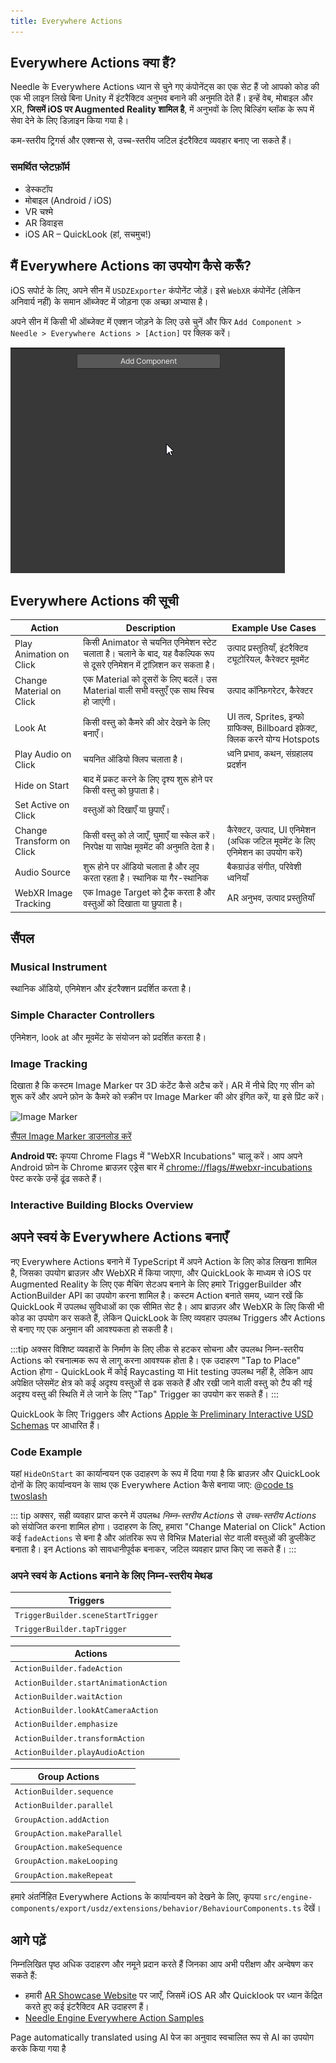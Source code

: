 ```yaml
---
title: Everywhere Actions
---
```


## Everywhere Actions क्या हैं?

Needle के Everywhere Actions ध्यान से चुने गए कंपोनेंट्स का एक सेट हैं जो आपको कोड की एक भी लाइन लिखे बिना Unity में इंटरैक्टिव अनुभव बनाने की अनुमति देते हैं।
इन्हें वेब, मोबाइल और XR, **जिसमें iOS पर Augmented Reality शामिल है**, में अनुभवों के लिए बिल्डिंग ब्लॉक के रूप में सेवा देने के लिए डिज़ाइन किया गया है।

कम-स्तरीय ट्रिगर्स और एक्शन्स से, उच्च-स्तरीय जटिल इंटरैक्टिव व्यवहार बनाए जा सकते हैं।

### समर्थित प्लेटफ़ॉर्म
- डेस्कटॉप
- मोबाइल (Android / iOS)
- VR चश्मे
- AR डिवाइस
- iOS AR – QuickLook (हां, सचमुच!)

## मैं Everywhere Actions का उपयोग कैसे करूँ?

iOS सपोर्ट के लिए, अपने सीन में `USDZExporter` कंपोनेंट जोड़ें। इसे `WebXR` कंपोनेंट (लेकिन अनिवार्य नहीं) के समान ऑब्जेक्ट में जोड़ना एक अच्छा अभ्यास है।

अपने सीन में किसी भी ऑब्जेक्ट में एक्शन जोड़ने के लिए
उसे चुनें और फिर `Add Component > Needle > Everywhere Actions > [Action]` पर क्लिक करें।

![](/imgs/everywhere-actions-component-menu.gif)

## Everywhere Actions की सूची

| Action | Description | Example Use Cases |
| --- | --- | --- |
| Play Animation on Click | किसी Animator से चयनित एनिमेशन स्टेट चलाता है। चलाने के बाद, यह वैकल्पिक रूप से दूसरे एनिमेशन में ट्रांज़िशन कर सकता है। | उत्पाद प्रस्तुतियाँ, इंटरैक्टिव ट्यूटोरियल, कैरेक्टर मूवमेंट |
| Change Material on Click | एक Material को दूसरों के लिए बदलें। उस Material वाली सभी वस्तुएँ एक साथ स्विच हो जाएंगी। | उत्पाद कॉन्फ़िगरेटर, कैरेक्टर |
| Look At | किसी वस्तु को कैमरे की ओर देखने के लिए बनाएँ। | UI तत्व, Sprites, इन्फो ग्राफिक्स, Billboard इफ़ेक्ट, क्लिक करने योग्य Hotspots |
| Play Audio on Click | चयनित ऑडियो क्लिप चलाता है। | ध्वनि प्रभाव, कथन, संग्रहालय प्रदर्शन |
| Hide on Start | बाद में प्रकट करने के लिए दृश्य शुरू होने पर किसी वस्तु को छुपाता है। |
| Set Active on Click | वस्तुओं को दिखाएँ या छुपाएँ। |  |
| Change Transform on Click | किसी वस्तु को ले जाएँ, घुमाएँ या स्केल करें। निरपेक्ष या सापेक्ष मूवमेंट की अनुमति देता है। | कैरेक्टर, उत्पाद, UI एनिमेशन (अधिक जटिल मूवमेंट के लिए एनिमेशन का उपयोग करें) |
| Audio Source | शुरू होने पर ऑडियो चलाता है और लूप करता रहता है। स्थानिक या गैर-स्थानिक | बैकग्राउंड संगीत, परिवेशी ध्वनियाँ |
| WebXR Image Tracking | एक Image Target को ट्रैक करता है और वस्तुओं को दिखाता या छुपाता है। | AR अनुभव, उत्पाद प्रस्तुतियाँ |

## सैंपल

### Musical Instrument

स्थानिक ऑडियो, एनिमेशन और इंटरैक्शन प्रदर्शित करता है।

<sample src="https://engine.needle.tools/samples-uploads/musical-instrument" />

### Simple Character Controllers

एनिमेशन, look at और मूवमेंट के संयोजन को प्रदर्शित करता है।

<sample src="https://engine.needle.tools/samples-uploads/usdz-characters" />

### Image Tracking

दिखाता है कि कस्टम Image Marker पर 3D कंटेंट कैसे अटैच करें। AR में नीचे दिए गए सीन को शुरू करें और अपने फ़ोन के कैमरे को स्क्रीन पर Image Marker की ओर इंगित करें, या इसे प्रिंट करें।

<img src="https://engine.needle.tools/samples-uploads/image-tracking/assets/needle-marker.png" alt="Image Marker" width=300 />

<a href="https://engine.needle.tools/samples-uploads/image-tracking/assets/needle-marker.png" target="_blank">सैंपल Image Marker डाउनलोड करें</a>

**Android पर:** कृपया Chrome Flags में "WebXR Incubations" चालू करें। आप अपने Android फ़ोन के Chrome ब्राउज़र एड्रेस बार में [chrome://flags/#webxr-incubations](chrome://flags/#webxr-incubations) पेस्ट करके उन्हें ढूंढ सकते हैं।

<sample src="https://engine.needle.tools/samples-uploads/image-tracking" />

### Interactive Building Blocks Overview

<sample src="https://engine.needle.tools/samples-uploads/usdz-interactivity" />

## अपने स्वयं के Everywhere Actions बनाएँ

नए Everywhere Actions बनाने में TypeScript में अपने Action के लिए कोड लिखना शामिल है, जिसका उपयोग ब्राउज़र और WebXR में किया जाएगा, और QuickLook के माध्यम से iOS पर Augmented Reality के लिए एक मैचिंग सेटअप बनाने के लिए हमारे TriggerBuilder और ActionBuilder API का उपयोग करना शामिल है। कस्टम Action बनाते समय, ध्यान रखें कि QuickLook में उपलब्ध सुविधाओं का एक सीमित सेट है। आप ब्राउज़र और WebXR के लिए किसी भी कोड का उपयोग कर सकते हैं, लेकिन QuickLook के लिए व्यवहार उपलब्ध Triggers और Actions से बनाए गए एक अनुमान की आवश्यकता हो सकती है।

:::tip
अक्सर विशिष्ट व्यवहारों के निर्माण के लिए लीक से हटकर सोचना और उपलब्ध निम्न-स्तरीय Actions को रचनात्मक रूप से लागू करना आवश्यक होता है। एक उदाहरण "Tap to Place" Action होगा - QuickLook में कोई Raycasting या Hit testing उपलब्ध नहीं है, लेकिन आप अपेक्षित प्लेसमेंट क्षेत्र को कई अदृश्य वस्तुओं से ढक सकते हैं और रखी जाने वाली वस्तु को टैप की गई अदृश्य वस्तु की स्थिति में ले जाने के लिए "Tap" Trigger का उपयोग कर सकते हैं।
:::

QuickLook के लिए Triggers और Actions [Apple के Preliminary Interactive USD Schemas](https://developer.apple.com/documentation/arkit/usdz_schemas_for_ar/actions_and_triggers) पर आधारित हैं।

### Code Example

यहां `HideOnStart` का कार्यान्वयन एक उदाहरण के रूप में दिया गया है कि ब्राउज़र और QuickLook दोनों के लिए कार्यान्वयन के साथ एक Everywhere Action कैसे बनाया जाए:
@[code ts twoslash](@code/component-everywhere-action-hideonstart.ts)

::: tip
अक्सर, सही व्यवहार प्राप्त करने में उपलब्ध _निम्न-स्तरीय Actions_ से _उच्च-स्तरीय Actions_ को संयोजित करना शामिल होगा। उदाहरण के लिए, हमारा "Change Material on Click" Action कई `fadeActions` से बना है और आंतरिक रूप से विभिन्न Material सेट वाली वस्तुओं की डुप्लीकेट बनाता है। इन Actions को सावधानीपूर्वक बनाकर, जटिल व्यवहार प्राप्त किए जा सकते हैं।
:::

### अपने स्वयं के Actions बनाने के लिए निम्न-स्तरीय मेथड

| Triggers | |
| --- | --- |
| `TriggerBuilder.sceneStartTrigger` | |
| `TriggerBuilder.tapTrigger` | |

| Actions | |
| --- | --- |
| `ActionBuilder.fadeAction` | |
| `ActionBuilder.startAnimationAction` | |
| `ActionBuilder.waitAction` | |
| `ActionBuilder.lookAtCameraAction` | |
| `ActionBuilder.emphasize` | |
| `ActionBuilder.transformAction` | |
| `ActionBuilder.playAudioAction` | |

|  Group Actions | |
| --- | --- |
| `ActionBuilder.sequence` | |
| `ActionBuilder.parallel` | |
| `GroupAction.addAction` | |
| `GroupAction.makeParallel` | |
| `GroupAction.makeSequence` | |
| `GroupAction.makeLooping` | |
| `GroupAction.makeRepeat` | |

हमारे अंतर्निहित Everywhere Actions के कार्यान्वयन को देखने के लिए, कृपया `src/engine-components/export/usdz/extensions/behavior/BehaviourComponents.ts` देखें।

## आगे पढ़ें

निम्नलिखित पृष्ठ अधिक उदाहरण और नमूने प्रदान करते हैं जिनका आप अभी परीक्षण और अन्वेषण कर सकते हैं:

- हमारी [AR Showcase Website](https://engine.needle.tools/projects/ar-showcase/) पर जाएँ, जिसमें iOS AR और Quicklook पर ध्यान केंद्रित करते हुए कई इंटरैक्टिव AR उदाहरण हैं।
- [Needle Engine Everywhere Action Samples](https://engine.needle.tools/samples/?overlay=samples&tag=everywhere+actions)


Page automatically translated using AI
पेज का अनुवाद स्वचालित रूप से AI का उपयोग करके किया गया है